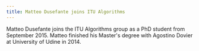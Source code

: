 ```yaml
---
title: Matteo Dusefante joins ITU Algorithms
---
```


Matteo Dusefante joins the ITU Algorithms group as a PhD student from September 2015.
Matteo finished his Master's degree with Agostino Dovier at University of Udine in 2014.
